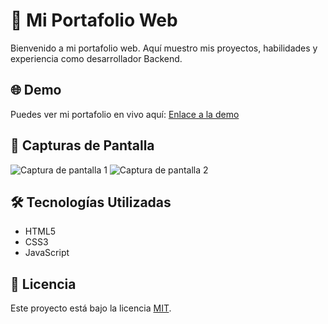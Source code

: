 # 🚀 Mi Portafolio Web

Bienvenido a mi portafolio web. Aquí muestro mis proyectos, habilidades y experiencia como desarrollador Backend.

## 🌐 Demo
Puedes ver mi portafolio en vivo aquí: [Enlace a la demo](https://tu-enlace.com)

## 📸 Capturas de Pantalla

![Captura de pantalla 1](ruta/a/imagen1.png)
![Captura de pantalla 2](ruta/a/imagen2.png)

## 🛠️ Tecnologías Utilizadas
- HTML5
- CSS3
- JavaScript

## 📜 Licencia
Este proyecto está bajo la licencia [MIT](LICENSE).
